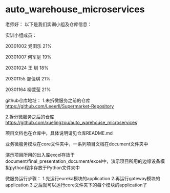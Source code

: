 # auto_warehouse_microservices
老师好：
以下是我们实训小组及仓库信息：

实训小组成员：

20301002 党田乐 21%

20301007 何军庭 19%

20301024 王  圳 18%

20301155 邹佳琪 21%

20301164 柳萱莹 21%


github仓库地址：
1.未拆微服务之前的仓库
https://github.com/Leeerll/Supermarket-Repository

2.拆分微服务之后的仓库
https://github.com/xuelingzou/auto_warehouse_microservices

项目文档也在仓库中，具体说明请见仓库README.md

业务微服务模块在core文件夹中，一系列项目文档在document文件夹中

演示项目所用的出入库excel存放于document/final_presentation_document/excel中，演示项目所用的边缘设备模拟python程序存放于Python文件夹中

微服务运行步骤：
1.先运行eureka模块的application
2.再运行gateway模块的application
3.之后就可以运行core文件夹下的每个模块的application了
